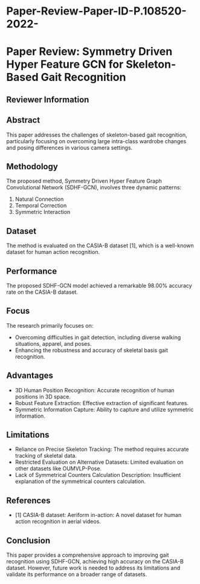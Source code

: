 # Paper-Review-Paper-ID-P.108520-2022-

# Paper Review: Symmetry Driven Hyper Feature GCN for Skeleton-Based Gait Recognition

## Reviewer Information

## Abstract
This paper addresses the challenges of skeleton-based gait recognition, particularly focusing on overcoming large intra-class wardrobe changes and posing differences in various camera settings.

## Methodology
The proposed method, Symmetry Driven Hyper Feature Graph Convolutional Network (SDHF-GCN), involves three dynamic patterns:
1. Natural Connection
2. Temporal Correction
3. Symmetric Interaction

## Dataset
The method is evaluated on the CASIA-B dataset [1], which is a well-known dataset for human action recognition.

## Performance
The proposed SDHF-GCN model achieved a remarkable 98.00% accuracy rate on the CASIA-B dataset.

## Focus
The research primarily focuses on:
- Overcoming difficulties in gait detection, including diverse walking situations, apparel, and poses.
- Enhancing the robustness and accuracy of skeletal basis gait recognition.

## Advantages
- 3D Human Position Recognition: Accurate recognition of human positions in 3D space.
- Robust Feature Extraction: Effective extraction of significant features.
- Symmetric Information Capture: Ability to capture and utilize symmetric information.

## Limitations
- Reliance on Precise Skeleton Tracking: The method requires accurate tracking of skeletal data.
- Restricted Evaluation on Alternative Datasets: Limited evaluation on other datasets like OUMVLP-Pose.
- Lack of Symmetrical Counters Calculation Description: Insufficient explanation of the symmetrical counters calculation.

## References
- [1] CASIA-B dataset: Aeriform in-action: A novel dataset for human action recognition in aerial videos.

## Conclusion
This paper provides a comprehensive approach to improving gait recognition using SDHF-GCN, achieving high accuracy on the CASIA-B dataset. However, future work is needed to address its limitations and validate its performance on a broader range of datasets.
